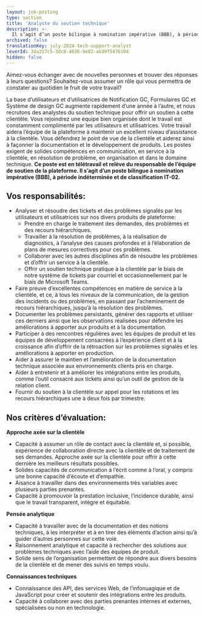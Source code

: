 ```yaml
---
layout: job-posting
type: section
title: 'Analyste du soutien technique'
description: >-
  Il s’agit d’un poste bilingue à nomination impérative (BBB), à période indéterminée et de classification IT-02. 
archived: false
translationKey: july-2024-tech-support-analyst
leverId: 3da217c5-3dc8-4036-9e82-ab39f547610d
hidden: false
---
```


Aimez-vous échanger avec de nouvelles personnes et trouver des réponses à leurs questions? Souhaitez-vous assumer un rôle qui vous permettra de constater au quotidien le fruit de votre travail? 

La base d’utilisateurs et d’utilisatrices de Notification GC, Formulaires GC et Système de design GC augmente rapidement d’une année à l’autre, et nous recrutons des analystes du soutien technique pour offrir un soutien à cette clientèle. Vous rejoindrez une équipe bien organisée dont le travail est constamment complimenté par les utilisateurs et utilisatrices. Votre travail aidera l’équipe de la plateforme à maintenir un excellent niveau d’assistance à la clientèle. Vous défendrez le point de vue de la clientèle et aiderez ainsi à façonner la documentation et le développement de produits. Les postes exigent de solides compétences en communication, en service à la clientèle, en résolution de problème, en organisation et dans le domaine technique. **Ce poste est en télétravail et relève du responsable de l’équipe de soutien de la plateforme. Il s’agit d’un poste bilingue à nomination impérative (BBB), à période indéterminée et de classification IT-02.** 

## Vos responsabilités:

- Analyser et résoudre des tickets et des problèmes signalés par les utilisateurs et utilisatrices sur nos divers produits de plateforme:
  - Prendre en charge le traitement des demandes, des problèmes et des recours hiérarchiques.
  - Travailler à la résolution de problèmes, à la réalisation de diagnostics, à l’analyse des causes profondes et à l’élaboration de plans de mesures correctives pour ces problèmes.
  - Collaborer avec les autres disciplines afin de résoudre les problèmes et d’offrir un service à la clientèle.
  - Offrir un soutien technique pratique à la clientèle par le biais de notre système de tickets par courriel et occasionnellement par le biais de Microsoft Teams. 
- Faire preuve d’excellentes compétences en matière de service à la clientèle, et ce, à tous les niveaux de la communication, de la gestion des incidents ou des problèmes, en passant par l’acheminement de recours hiérarchiques, jusqu’à la résolution des problèmes.
- Documenter les problèmes persistants, générer des rapports et utiliser ces derniers ainsi que les observations réalisées pour défendre les améliorations à apporter aux produits et à la documentation.
- Participer à des rencontres régulières avec les équipes de produit et les équipes de développement consacrées à l’expérience client et à la croissance afin d’offrir de la rétroaction sur les problèmes signalés et les améliorations à apporter en production.
- Aider à assurer le maintien et l’amélioration de la documentation technique associée aux environnements clients pris en charge.
- Aider à entretenir et à améliorer les intégrations entre les produits, comme l’outil consacré aux tickets ainsi qu’un outil de gestion de la relation client. 
- Fournir du soutien à la clientèle sur appel pour les rotations et les recours hiérarchiques une à deux fois par trimestre.

## Nos critères d’évaluation: 

**Approche axée sur la clientèle**
- Capacité à assumer un rôle de contact avec la clientèle et, si possible, expérience de collaboration directe avec la clientèle et de traitement de ses demandes. Approche axée sur la clientèle pour offrir à cette dernière les meilleurs résultats possibles. 
- Solides capacités de communication à l’écrit comme à l’oral, y compris une bonne capacité d’écoute et d’empathie.
- Aisance à travailler dans des environnements très variables avec plusieurs parties prenantes.
- Capacité à promouvoir la prestation inclusive, l’incidence durable, ainsi que le travail transparent, intègre et équitable.

**Pensée analytique**
- Capacité à travailler avec de la documentation et des notions techniques, à les interpréter et à en tirer des éléments d’action ainsi qu’à guider d’autres personnes sur cette voie. 
- Raisonnement analytique et capacité à rechercher des solutions aux problèmes techniques avec l’aide des équipes de produit.
- Solide sens de l’organisation permettant de répondre aux divers besoins de la clientèle et de mener des suivis en temps voulu.

**Connaissances techniques**
- Connaissance des API, des services Web, de l’infonuagique et de JavaScript pour créer et soutenir des intégrations entre les produits. 
- Capacité à collaborer avec des parties prenantes internes et externes, spécialisées ou non en technologie.

